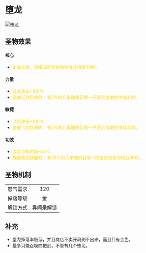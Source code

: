 # 堕龙

![堕龙](堕龙.png)

## 圣物效果

#### **核心**  

- <font color=gold>主动技能：召唤四圣剑协助你战斗持续30秒。</font>

#### **力量** 

- <font color=gold>近战攻击+100%</font>
- <font color=gold>造成近战伤害时：有5%的几率随机召唤一把圣剑协助你作战30秒。</font>

#### **敏捷**

- <font color=gold>飞剑攻击+100%</font>
- <font color=gold>造成飞剑伤害时：有5%的几率随机召唤一把圣剑协助你作战30秒。</font>

#### **功效**

- <font color=gold>收剑冷却时间-33%</font>
- <font color=gold>施放收剑技能时：有25%的几率随机召唤一把圣剑协助你作战30秒。</font>

## 圣物机制

|||
| :----: | :----: |
|怒气需求|120|
|掉落等级|金|
|解锁方式|异闻录解锁|

## 补充
- 堕龙掉落率极低，并且商店不卖开局刷不出来，而且只有金色。
- 最多只能召唤四把剑，不管有几个堕龙。
